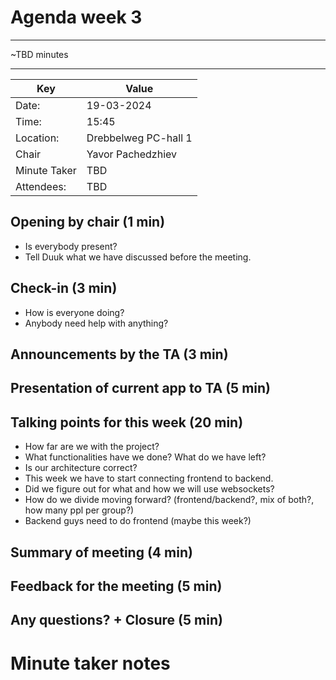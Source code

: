 # Agenda week 3

---

~TBD minutes

---
| Key | Value |
| --- | --- |
| Date: | 19-03-2024 |
| Time: | 15:45 |
| Location: | Drebbelweg PC-hall 1 |
| Chair | Yavor Pachedzhiev |
| Minute Taker | TBD |
| Attendees: | TBD |

## Opening by chair (1 min)
- Is everybody present?
- Tell Duuk what we have discussed before the meeting.

## Check-in (3 min)
- How is everyone doing?
- Anybody need help with anything?

## Announcements by the TA (3 min)
## Presentation of current app to TA (5 min)
## Talking points for this week (20 min)
- How far are we with the project?
- What functionalities have we done? What do we have left?
- Is our architecture correct?
- This week we have to start connecting frontend to backend.
- Did we figure out for what and how we will use websockets?
- How do we divide moving forward? (frontend/backend?, mix of both?, how many ppl per group?)
- Backend guys need to do frontend (maybe this week?)


## Summary of meeting (4 min)
## Feedback for the meeting (5 min)
## Any questions? + Closure (5 min)
# Minute taker notes
